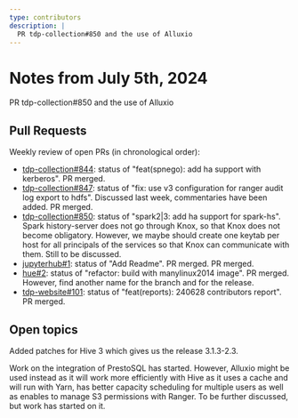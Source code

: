 ```yaml
---
type: contributors
description: |
  PR tdp-collection#850 and the use of Alluxio
---
```


# Notes from July 5th, 2024

PR tdp-collection#850 and the use of Alluxio

## Pull Requests

Weekly review of open PRs (in chronological order):

- [tdp-collection#844](https://github.com/TOSIT-IO/tdp-collection/pull/844): status of "feat(spnego): add ha support with kerberos". PR merged.
- [tdp-collection#847](https://github.com/TOSIT-IO/tdp-collection/pull/847): status of "fix: use v3 configuration for ranger audit log export to hdfs". Discussed last week, commentaries have been added. PR merged.
- [tdp-collection#850](https://github.com/TOSIT-IO/tdp-collection/pull/850): status of "spark2|3: add ha support for spark-hs". Spark history-server does not go through Knox, so that Knox does not become obligatory. However, we maybe should create one keytab per host for all principals of the services so that Knox can communicate with them. Still to be discussed.
- [jupyterhub#1](https://github.com/TOSIT-IO/jupyterhub/pull/1): status of "Add Readme". PR merged. PR merged.
- [hue#2](https://github.com/TOSIT-IO/hue/pull/2): status of "refactor: build with manylinux2014 image". PR merged. However, find another name for the branch and for the release.
- [tdp-website#101](https://github.com/TOSIT-IO/tdp-website/pull/101): status of "feat(reports): 240628 contributors report". PR merged.

## Open topics

Added patches for Hive 3 which gives us the release 3.1.3-2.3.

Work on the integration of PrestoSQL has started. However, Alluxio might be used instead as it will work more efficiently with Hive as it uses a cache and will run with Yarn, has better capacity scheduling for multiple users as well as enables to manage S3 permissions with Ranger. To be further discussed, but work has started on it.
